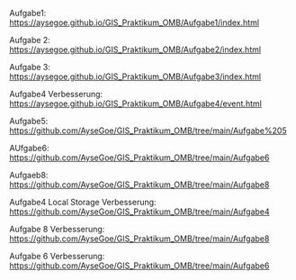 Aufgabe1:
https://aysegoe.github.io/GIS_Praktikum_OMB/Aufgabe1/index.html
 
Aufgabe 2:
https://aysegoe.github.io/GIS_Praktikum_OMB/Aufgabe2/index.html

Aufgabe 3:
https://aysegoe.github.io/GIS_Praktikum_OMB/Aufgabe3/index.html

Aufgabe4 Verbesserung:
https://aysegoe.github.io/GIS_Praktikum_OMB/Aufgabe4/event.html

Aufgabe5:
https://github.com/AyseGoe/GIS_Praktikum_OMB/tree/main/Aufgabe%205

AUfgabe6:
https://github.com/AyseGoe/GIS_Praktikum_OMB/tree/main/Aufgabe6

Aufgaeb8:
https://github.com/AyseGoe/GIS_Praktikum_OMB/tree/main/Aufgabe8

Aufgabe4 Local Storage Verbesserung:
https://github.com/AyseGoe/GIS_Praktikum_OMB/tree/main/Aufgabe4

Aufgabe 8 Verbesserung:
https://github.com/AyseGoe/GIS_Praktikum_OMB/tree/main/Aufgabe8

Aufgabe 6 Verbesserung:
https://github.com/AyseGoe/GIS_Praktikum_OMB/tree/main/Aufgabe6
